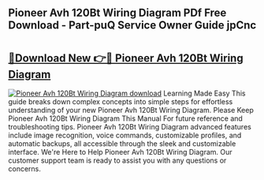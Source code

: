 ## Pioneer Avh 120Bt Wiring Diagram PDf Free Download - Part-puQ Service Owner Guide jpCnc

# <h2><a href="http://dfswlw.blite.top/?on=Pioneer+Avh+120Bt+Wiring+Diagram">🔗Download New 👉🔴 Pioneer Avh 120Bt Wiring Diagram</a></h2>

[![Pioneer Avh 120Bt Wiring Diagram download](https://i.imgur.com/lujVjoI.png)](http://dfswlw.blite.top/?on=Pioneer+Avh+120Bt+Wiring+Diagram)
Learning Made Easy This guide breaks down complex concepts into simple steps for effortless understanding of your new Pioneer Avh 120Bt Wiring Diagram. Please Keep Pioneer Avh 120Bt Wiring Diagram This Manual For future reference and troubleshooting tips. Pioneer Avh 120Bt Wiring Diagram advanced features include image recognition, voice commands, customizable profiles, and automatic backups, all accessible through the sleek and customizable interface. We're Here to Help Pioneer Avh 120Bt Wiring Diagram. Our customer support team is ready to assist you with any questions or concerns.
